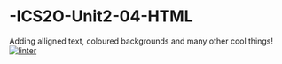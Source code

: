 # -ICS2O-Unit2-04-HTML
Adding alligned text, coloured backgrounds and many other cool things!
[![linter](https://github.com/JacksonNaufal/-ICS2O-Unit2-04-HTML/workflows/linter/badge.svg)](https://github.com/marketplace/actions/super-linter)
